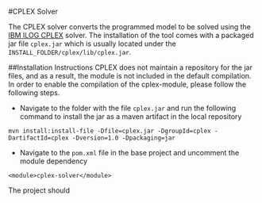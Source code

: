 #CPLEX Solver 

The CPLEX solver converts the programmed model to be solved using the [IBM ILOG CPLEX](https://www.ibm.com/products/ilog-cplex-optimization-studio) 
solver. The installation of the tool comes with a packaged jar file <code>cplex.jar</code> which is usually located under the
<code>INSTALL_FOLDER/cplex/lib/cplex.jar</code>. 

##Installation Instructions
CPLEX does not maintain a repository for the jar files, and as a result, the module is not included in the default compilation. 
In order to enable the compilation of the cplex-module, please follow the following steps. 

  - Navigate to the folder with the file <code>cplex.jar</code> and run the following command to install the jar as a maven artifact in 
  the local repository 
  ```
mvn install:install-file -Dfile=cplex.jar -DgroupId=cplex -DartifactId=cplex -Dversion=1.0 -Dpackaging=jar
```

  - Navigate to the <code>pom.xml</code> file in the base project and uncomment the module dependency 
  ```    
<module>cplex-solver</module>
```

The project should 